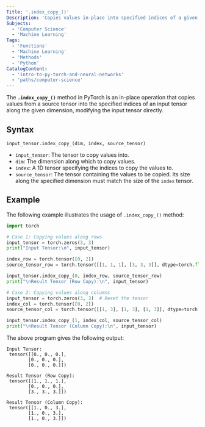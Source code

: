 ```yaml
---
Title: '.index_copy_()'
Description: 'Copies values in-place into specified indices of a given tensor along the specified dimension.'
Subjects:
  - 'Computer Science'
  - 'Machine Learning'
Tags:
  - 'Functions'
  - 'Machine Learning'
  - 'Methods'
  - 'Python'
CatalogContent:
  - 'intro-to-py-torch-and-neural-networks'
  - 'paths/computer-science'
---
```


The **`.index_copy_()`** method in PyTorch is an in-place operation that copies values from a source tensor into the specified indices of an input tensor along the given dimension, modifying the input tensor directly.

## Syntax

```pseudo
input_tensor.index_copy_(dim, index, source_tensor)
```

- `input_tensor`: The tensor to copy values into.
- `dim`: The dimension along which to copy values.
- `index`: A 1D tensor specifying the indices to copy the values to.
- `source_tensor`: The tensor containing the values to be copied. Its size along the specified dimension must match the size of the `index` tensor.

## Example

The following example illustrates the usage of `.index_copy_()` method:

```py
import torch

# Case 1: Copying values along rows
input_tensor = torch.zeros(3, 3)
print("Input Tensor:\n", input_tensor)

index_row = torch.tensor([0, 2])
source_tensor_row = torch.tensor([[1, 1, 1], [3, 3, 3]], dtype=torch.float)

input_tensor.index_copy_(0, index_row, source_tensor_row)
print("\nResult Tensor (Row Copy):\n", input_tensor)

# Case 2: Copying values along columns
input_tensor = torch.zeros(3, 3)  # Reset the tensor
index_col = torch.tensor([0, 2])
source_tensor_col = torch.tensor([[1, 3], [1, 3], [1, 3]], dtype=torch.float)

input_tensor.index_copy_(1, index_col, source_tensor_col)
print("\nResult Tensor (Column Copy):\n", input_tensor)
```

The above program gives the following output:

```shell
Input Tensor:
 tensor([[0., 0., 0.],
        [0., 0., 0.],
        [0., 0., 0.]])

Result Tensor (Row Copy):
 tensor([[1., 1., 1.],
        [0., 0., 0.],
        [3., 3., 3.]])

Result Tensor (Column Copy):
 tensor([[1., 0., 3.],
        [1., 0., 3.],
        [1., 0., 3.]])
```
